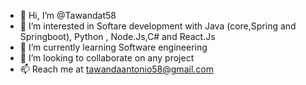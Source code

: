 - 👋 Hi, I’m @Tawandat58
- 👀 I’m interested in Softare development with Java (core,Spring and Springboot), Python , Node.Js,C# and React.Js
- 🌱 I’m currently learning Software engineering 
- 💞️ I’m looking to collaborate on any project 
- 📫 Reach me at tawandaantonio58@gmail.com

<!---
Tawandat58/Tawandat58 is a ✨ special ✨ repository because its `README.md` (this file) appears on your GitHub profile.
You can click the Preview link to take a look at your changes.
--->
